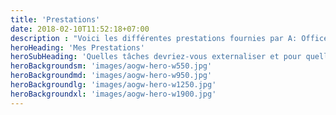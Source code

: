 ```yaml
---
title: 'Prestations'
date: 2018-02-10T11:52:18+07:00
description : "Voici les différentes prestations fournies par A: Office Gestion Web votre Assistante de Direction."
heroHeading: 'Mes Prestations'
heroSubHeading: 'Quelles tâches devriez-vous externaliser et pour quelles raisons ?'
heroBackgroundsm: 'images/aogw-hero-w550.jpg'
heroBackgroundmd: 'images/aogw-hero-w950.jpg'
heroBackgroundlg: 'images/aogw-hero-w1250.jpg'
heroBackgroundxl: 'images/aogw-hero-w1900.jpg'
---
```

